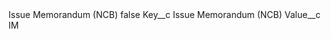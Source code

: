 <?xml version="1.0" encoding="UTF-8"?>
<CustomMetadata xmlns="http://soap.sforce.com/2006/04/metadata" xmlns:xsi="http://www.w3.org/2001/XMLSchema-instance" xmlns:xsd="http://www.w3.org/2001/XMLSchema">
    <label>Issue Memorandum (NCB)</label>
    <protected>false</protected>
    <values>
        <field>Key__c</field>
        <value xsi:type="xsd:string">Issue Memorandum (NCB)</value>
    </values>
    <values>
        <field>Value__c</field>
        <value xsi:type="xsd:string">IM</value>
    </values>
</CustomMetadata>
